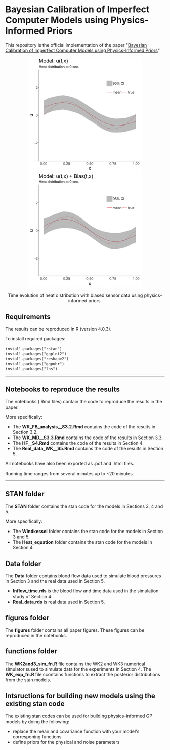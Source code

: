 # Bayesian Calibration of Imperfect Computer Models using Physics-Informed Priors

This repository is the official implementation of the paper "[Bayesian Calibration of Imperfect Computer Models using Physics-Informed Priors](https://arxiv.org/abs/2201.06463)". 

<p align="center">
 <img src="figures/anim_noBias.gif" alt="drawing" width="360"/> 
 <img src="figures/anim_UBias.gif" alt="drawing" width="360"/> 
</p>

<p align="center">
Time evolution of heat distribution with biased sensor data using physics-informed priors. 
</p>

## Requirements
The results can be reproduced in R (version 4.0.3).

To install required packages:

```setup
install.packages("rstan") 
install.packages("ggplot2")
install.packages("reshape2")
install.packages("ggpubr")
install.packages("lhs")
```
---
## Notebooks to reproduce the results
The notebooks (.Rmd files) contain the code to reproduce the results in the paper.

More specifically:

- The **WK_FB_analysis__S3.2.Rmd** contains the code of the results in Section 3.2.
- The **WK_MD__S3.3.Rmd** contains the code of the results in Section 3.3.
- The **HF__S4.Rmd** contains the code of the results in Section 4.
- The **Real_data_WK__S5.Rmd** contains the code of the results in Section 5.

All notebooks have also been exported as .pdf and .html files. 

Running time ranges from several minutes up to ~20 minutes.

---
## STAN folder
The **STAN** folder contains the stan code for the models in Sections 3, 4 and 5.

More specifically:

- The **Windkessel** folder contains the stan code for the models in Section 3 and 5.
- The **Heat_equation** folder contains the stan code for the models in Section 4.

## Data folder
The **Data** folder contains blood flow data used to simulate blood pressures in Section 3 and the real data used in Section 5. 

- **Inflow_time.rds** is the blood flow and time data used in the simulation study of Section 4. 
- **Real_data.rds** is real data used in Section 5.

## figures folder
The **figures** folder contains all paper figures. These figures can be reproduced in the notebooks.

## functions folder
The **WK2and3_sim_fn.R** file contains the WK2 and WK3 numerical simulator sused to simulate data for the experiments in Section 4. The **WK_exp_fn.R** file ccontains functions to extract the posterior distributions from the stan models.

## Intsructions for building new models using the existing stan code
The existing stan codes can be used for building physics-informed GP models by doing the following:

- replace the mean and covariance function with your model's corresponing functions
- define priors for the physical and noise parameters
